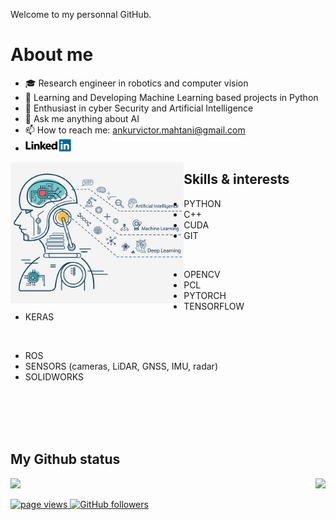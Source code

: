 Welcome to my personnal GitHub.

# About me

- :mortar_board: Research engineer in robotics and computer vision
- 🔭 Learning and Developing Machine Learning based projects in Python
- 🌱 Enthusiast in cyber Security and Artificial Intelligence
- 💬 Ask me anything about AI
- 📫 How to reach me: ankurvictor.mahtani@gmail.com
- <a href="https://www.linkedin.com/in/ankur-victor-mahtani/"><img height="20px" src="linkedin_img.png"/></a>

<img align="left" src="AI_img0.jpeg" width="55%" >

## Skills & interests

- PYTHON
- C++
- CUDA
- GIT
<br>

- OPENCV
- PCL
- PYTORCH
- TENSORFLOW
- KERAS
<br>

- ROS
- SENSORS (cameras, LiDAR, GNSS, IMU, radar)
- SOLIDWORKS
<br>
<br>
<br>
<br>


## My Github status

<img align="right" src="https://github-readme-stats.vercel.app/api/top-langs/?username=amahtani&theme=radical&title_color=8E2DE2&text_color=fff"/>
<img src="https://github-readme-stats.vercel.app/api?username=amahtani&show_icons=true&bg_color=30,e94393,6e25db&title_color=fff&text_color=fff&icon_color=8E2DE2">

<p align="left">
  <a href="https://github.com/amahtani/amahtani">
    <img src="https://komarev.com/ghpvc/?username=amahtani" alt="page views" />
  </a>
  <a href="https://github.com/amahtani?tab=followers">
    <img alt="GitHub followers" src="https://img.shields.io/github/followers/amahtani?color=green&logo=github">
  </a>
</p>
